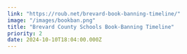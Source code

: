 ```yaml
---
link: "https://roub.net/brevard-book-banning-timeline/"
image: "/images/bookban.png"
title: "Brevard County Schools Book-Banning Timeline"
priority: 2
date: 2024-10-10T18:04:00.000Z
---
```

